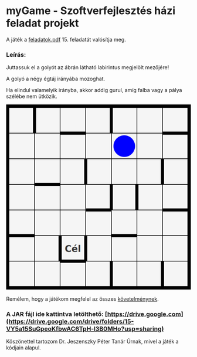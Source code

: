 # myGame - Szoftverfejlesztés házi feladat projekt
 
A játék a [feladatok.pdf](https://arato.inf.unideb.hu/jeszenszky.peter/download/mestint/feladatok.pdf) 15. feladatát valósítja meg.
 
### Leírás: 
Juttassuk el a golyót az ábrán látható labirintus megjelölt mezőjére! 

A golyó a négy égtáj irányába mozoghat. 

Ha elindul valamelyik irányba, akkor addig gurul, amíg falba vagy a pálya szélébe nem ütközik.
 
 ![GitHub Logo](PictureOfTheGame.png)
 
 
 Remélem, hogy a játékom megfelel az összes [követelménynek](https://arato.inf.unideb.hu/jeszenszky.peter/download/swe/swe-spec_hu.pdf).
 
 ### A JAR fájl ide kattintva letölthető: [https://drive.google.com](https://drive.google.com/drive/folders/15-VY5a15SuGpeoKfbwAC6TpH-l3B0MHo?usp=sharing)
 
 Köszönettel tartozom Dr. Jeszenszky Péter Tanár Úrnak, mivel a játék a kódjain alapul.
